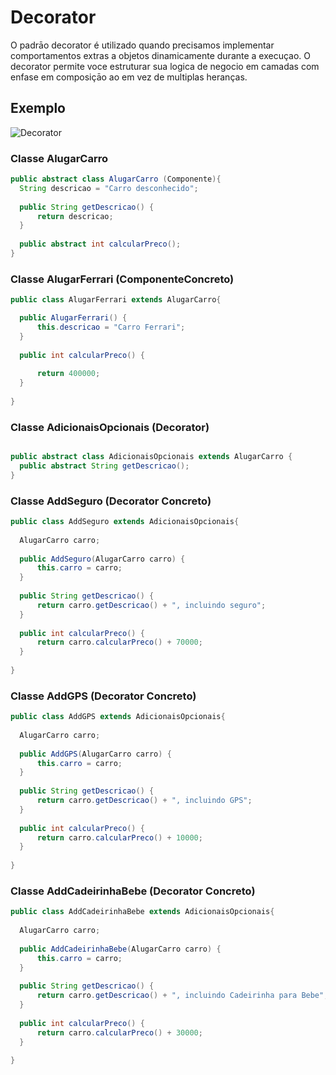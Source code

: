 <h1>Decorator</h1>

O padrāo decorator é utilizado quando precisamos implementar comportamentos extras a objetos dinamicamente durante a execuçao.
O decorator permite voce estruturar sua logica de negocio em camadas com enfase em composiçāo ao em vez de multiplas heranças.


<h2>Exemplo</h2>

 ![Decorator](https://user-images.githubusercontent.com/55807714/126417750-fd1d98a7-fd22-4d3b-a7d6-4a96703e2d8e.png)

  
  
  
  
  <h3>Classe AlugarCarro</h3>
  
  ```Java
  public abstract class AlugarCarro (Componente){
	String descricao = "Carro desconhecido";
	
	public String getDescricao() {
		return descricao;
	}
	
	public abstract int calcularPreco();
}

  
  ```
  
  <h3>Classe AlugarFerrari (ComponenteConcreto)</h3>
  
  
  ```Java
  public class AlugarFerrari extends AlugarCarro{

	public AlugarFerrari() {
		this.descricao = "Carro Ferrari";
	}
	
	public int calcularPreco() {
		
		return 400000;
	}
	
}
  
  ```
  
   <h3>Classe AdicionaisOpcionais (Decorator)</h3> 
  
  ```Java
  
  public abstract class AdicionaisOpcionais extends AlugarCarro {
	public abstract String getDescricao();
}


  ```
  
  <h3>Classe AddSeguro (Decorator Concreto)</h3>
  
  ``` Java
  public class AddSeguro extends AdicionaisOpcionais{
	
	AlugarCarro carro;
	
	public AddSeguro(AlugarCarro carro) {
		this.carro = carro;
	}
	
	public String getDescricao() {
		return carro.getDescricao() + ", incluindo seguro";
	}
	
	public int calcularPreco() {
		return carro.calcularPreco() + 70000;
	}
	
}
  
  ```
  
  <h3>Classe AddGPS (Decorator Concreto)</h3>
  
  ```Java
  public class AddGPS extends AdicionaisOpcionais{
	
	AlugarCarro carro;
	
	public AddGPS(AlugarCarro carro) {
		this.carro = carro;
	}
	
	public String getDescricao() {
		return carro.getDescricao() + ", incluindo GPS";
	}
	
	public int calcularPreco() {
		return carro.calcularPreco() + 10000;
	}
	
}
  ```
  
  
  <h3>Classe AddCadeirinhaBebe (Decorator Concreto)</h3>
  
  ```Java
  public class AddCadeirinhaBebe extends AdicionaisOpcionais{
	
	AlugarCarro carro;
	
	public AddCadeirinhaBebe(AlugarCarro carro) {
		this.carro = carro;
	}
	
	public String getDescricao() {
		return carro.getDescricao() + ", incluindo Cadeirinha para Bebe";
	}
	
	public int calcularPreco() {
		return carro.calcularPreco() + 30000;
	}
	
}

  ```
  
